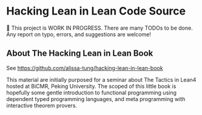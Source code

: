 # Hacking Lean in Lean Code Source

🚧 This project is WORK IN PROGRESS. There are many TODOs to be done. Any report
on typo, errors, and suggestions are welcome!

## About The Hacking Lean in Lean Book

See https://github.com/alissa-tung/hacking-lean-in-lean-book

This material are initially purposed for a seminar about The Tactics in Lean4
hosted at BiCMR, Peking University. The scoped of this little book is hopefully
some gentle introduction to functional programming using dependent typed
programming languages, and meta programming with interactive theorem provers.
